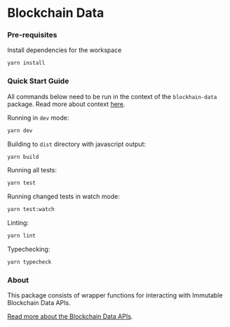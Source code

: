 # Blockchain Data

### Pre-requisites

Install dependencies for the workspace

```bash
yarn install
```

### Quick Start Guide

All commands below need to be run in the context of the `blockhain-data` package. Read more about context [here](../../../README.md#context).

Running in `dev` mode:
  
```bash
yarn dev
```

Building to `dist` directory with javascript output:
  
```bash
yarn build
```

Running all tests:

```bash
yarn test
```

Running changed tests in watch mode:

```bash
yarn test:watch
```

Linting:

```bash
yarn lint
```

Typechecking:

```bash
yarn typecheck
```


### About

This package consists of wrapper functions for interacting with Immutable Blockchain Data APIs.

[Read more about the Blockchain Data APIs](https://docs.immutable.com/docs/zkEVM/products/blockchain-data).
